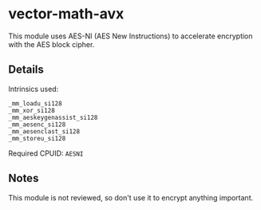 # vector-math-avx

This module uses AES-NI (AES New Instructions) to accelerate encryption with the AES block cipher.

## Details

Intrinsics used:
```
_mm_loadu_si128
_mm_xor_si128
_mm_aeskeygenassist_si128
_mm_aesenc_si128
_mm_aesenclast_si128
_mm_storeu_si128
```
Required CPUID: `AESNI`

## Notes

This module is not reviewed, so don't use it to encrypt anything important.